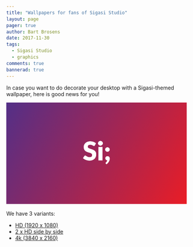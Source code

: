 ```yaml
---
title: "Wallpapers for fans of Sigasi Studio"
layout: page 
pager: true
author: Bart Brosens
date: 2017-11-30
tags: 
  - Sigasi Studio
  - graphics
comments: true
bannerad: true
---
```


In case you want to do decorate your desktop with a Sigasi-themed wallpaper, here is good news for you!

![Example wallpaper](wallpapers/SigasiGradient_small.png)

We have 3 variants:

* [HD (1920 x 1080)](wallpapers/SigasiWallpaper_HD.png)
* [2 x HD side by side](wallpapers/SigasiWallpaper_HD_2w.png)
* [4k (3840 x 2160)](wallpapers/SigasiWallpaper_4k.png)
